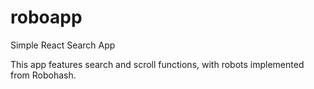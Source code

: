 # roboapp
Simple React Search App

This app features search and scroll functions, with robots implemented from Robohash. 
